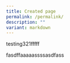 ```yaml
---
title: Created page
permalink: /permalink/
description: ""
variant: markdown
---
```

<p>testing321fffff</p>fasdffaaaaassssasdfass